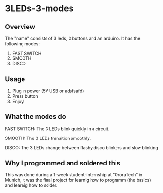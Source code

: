 # 3LEDs-3-modes

## Overview

The "name" consists of 3 leds, 3 buttons and an arduino. It has the following modes:
1. FAST SWITCH
2. SMOOTH
3. DISCO

## Usage

1. Plug in power (5V USB or adsfsafd)
2. Press button
3. Enjoy!

## What the modes do

FAST SWITCH:
The 3 LEDs blink quickly in a circuit.

SMOOTH:
The 3 LEDs transition smoothly.

DISCO:
The 3 LEDs change between flashy disco blinkers and slow blinking 










## Why I programmed and soldered this

This was done during a 1-week student-internship at "OroraTech" in Munich, it was the final project for learnig how to programm (the basics) and learnig how to solder.
